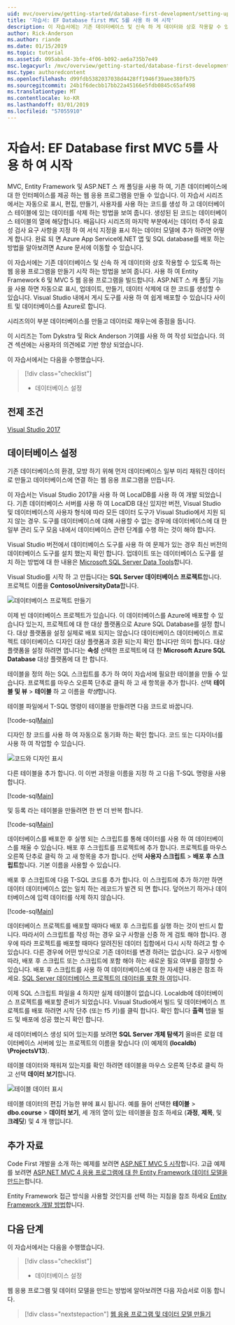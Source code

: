 ```yaml
---
uid: mvc/overview/getting-started/database-first-development/setting-up-database
title: '자습서: EF Database first MVC 5를 사용 하 여 시작'
description: 이 자습서에는 기존 데이터베이스 및 신속 하 게 데이터와 상호 작용할 수 있도록 하는 웹 응용 프로그램을 만들기 시작 하는 방법을 보여 줍니다.
author: Rick-Anderson
ms.author: riande
ms.date: 01/15/2019
ms.topic: tutorial
ms.assetid: 095abad4-3bfe-4f06-b092-ae6a735b7e49
msc.legacyurl: /mvc/overview/getting-started/database-first-development/setting-up-database
msc.type: authoredcontent
ms.openlocfilehash: d99fdb5382037038d4428ff1946f39aee380fb75
ms.sourcegitcommit: 24b1f6decbb17bb22a45166e5fdb0845c65af498
ms.translationtype: MT
ms.contentlocale: ko-KR
ms.lasthandoff: 03/01/2019
ms.locfileid: "57055910"
---
```

# <a name="tutorial-get-started-with-ef-database-first-using-mvc-5"></a>자습서: EF Database first MVC 5를 사용 하 여 시작

MVC, Entity Framework 및 ASP.NET 스 캐 폴딩을 사용 하 여, 기존 데이터베이스에 대 한 인터페이스를 제공 하는 웹 응용 프로그램을 만들 수 있습니다. 이 자습서 시리즈에서는 자동으로 표시, 편집, 만들기, 사용자를 사용 하는 코드를 생성 하 고 데이터베이스 테이블에 있는 데이터를 삭제 하는 방법을 보여 줍니다. 생성된 된 코드는 데이터베이스 테이블의 열에 해당합니다. 배웁니다 시리즈의 마지막 부분에서는 데이터 주석 유효성 검사 요구 사항을 지정 하 여 서식 지정을 표시 하는 데이터 모델에 추가 하려면 어떻게 합니다. 완료 되 면 Azure App Service에.NET 앱 및 SQL database를 배포 하는 방법을 알아보려면 Azure 문서에 이동할 수 있습니다.

이 자습서에는 기존 데이터베이스 및 신속 하 게 데이터와 상호 작용할 수 있도록 하는 웹 응용 프로그램을 만들기 시작 하는 방법을 보여 줍니다. 사용 하 여 Entity Framework 6 및 MVC 5 웹 응용 프로그램을 빌드합니다. ASP.NET 스 캐 폴딩 기능을 사용 하면 자동으로 표시, 업데이트, 만들기, 데이터 삭제에 대 한 코드를 생성할 수 있습니다. Visual Studio 내에서 게시 도구를 사용 하 여 쉽게 배포할 수 있습니다 사이트 및 데이터베이스를 Azure로 합니다.

시리즈의이 부분 데이터베이스를 만들고 데이터로 채우는에 중점을 둡니다.

이 시리즈는 Tom Dykstra 및 Rick Anderson 기여를 사용 하 여 작성 되었습니다. 의견 섹션에는 사용자의 의견에로 기반 향상 되었습니다.

이 자습서에서는 다음을 수행했습니다.

> [!div class="checklist"]
> * 데이터베이스 설정

## <a name="prerequisites"></a>전제 조건

[Visual Studio 2017](https://visualstudio.microsoft.com/downloads/)


## <a name="set-up-the-database"></a>데이터베이스 설정

기존 데이터베이스의 환경, 모방 하기 위해 먼저 데이터베이스 일부 미리 채워진 데이터로 만들고 데이터베이스에 연결 하는 웹 응용 프로그램을 만듭니다.


이 자습서는 Visual Studio 2017을 사용 하 여 LocalDB를 사용 하 여 개발 되었습니다. 기존 데이터베이스 서버를 사용 하 여 LocalDB 대신 있지만 버전, Visual Studio 및 데이터베이스의 사용자 형식에 따라 모든 데이터 도구가 Visual Studio에서 지원 되지 않는 경우. 도구를 데이터베이스에 대해 사용할 수 없는 경우에 데이터베이스에 대 한 일부 관리 도구 모음 내에서 데이터베이스 관련 단계를 수행 하는 것이 해야 합니다.


Visual Studio 버전에서 데이터베이스 도구를 사용 하 여 문제가 있는 경우 최신 버전의 데이터베이스 도구를 설치 했는지 확인 합니다. 업데이트 또는 데이터베이스 도구를 설치 하는 방법에 대 한 내용은 [Microsoft SQL Server Data Tools](https://msdn.microsoft.com/data/hh297027)합니다.

Visual Studio를 시작 하 고 만듭니다는 **SQL Server 데이터베이스 프로젝트**합니다. 프로젝트 이름을 **ContosoUniversityData**합니다.

![데이터베이스 프로젝트 만들기](setting-up-database/_static/image1.png)

이제 빈 데이터베이스 프로젝트가 있습니다. 이 데이터베이스를 Azure에 배포할 수 있습니다 있는지, 프로젝트에 대 한 대상 플랫폼으로 Azure SQL Database를 설정 합니다. 대상 플랫폼을 설정 실제로 배포 되지는 않습니다 데이터베이스 데이터베이스 프로젝트 데이터베이스 디자인 대상 플랫폼과 호환 되는지 확인 합니다만 의미 합니다. 대상 플랫폼을 설정 하려면 엽니다는 **속성** 선택한 프로젝트에 대 한 **Microsoft Azure SQL Database** 대상 플랫폼에 대 한 합니다.

테이블을 정의 하는 SQL 스크립트를 추가 하 여이 자습서에 필요한 테이블을 만들 수 있습니다. 프로젝트를 마우스 오른쪽 단추로 클릭 하 고 새 항목을 추가 합니다. 선택 **테이블 및 뷰** > **테이블** 하 고 이름을 *학생*합니다.

테이블 파일에서 T-SQL 명령이 테이블을 만들려면 다음 코드로 바꿉니다.

[!code-sql[Main](setting-up-database/samples/sample1.sql)]

디자인 창 코드를 사용 하 여 자동으로 동기화 하는 확인 합니다. 코드 또는 디자이너를 사용 하 여 작업할 수 있습니다.

![코드와 디자인 표시](setting-up-database/_static/image5.png)

다른 테이블을 추가 합니다. 이 이번 과정을 이름을 지정 하 고 다음 T-SQL 명령을 사용 합니다.

[!code-sql[Main](setting-up-database/samples/sample2.sql)]

및 등록 라는 테이블을 만들려면 한 번 더 반복 합니다.

[!code-sql[Main](setting-up-database/samples/sample3.sql)]

데이터베이스를 배포한 후 실행 되는 스크립트를 통해 데이터를 사용 하 여 데이터베이스를 채울 수 있습니다. 배포 후 스크립트를 프로젝트에 추가 합니다. 프로젝트를 마우스 오른쪽 단추로 클릭 하 고 새 항목을 추가 합니다. 선택 **사용자 스크립트** > **배포 후 스크립트**합니다. 기본 이름을 사용할 수 있습니다.

배포 후 스크립트에 다음 T-SQL 코드를 추가 합니다. 이 스크립트에 추가 하기만 하면 데이터 데이터베이스 없는 일치 하는 레코드가 발견 되 면 합니다. 덮어쓰기 하거나 데이터베이스에 입력 데이터를 삭제 하지 않습니다.

[!code-sql[Main](setting-up-database/samples/sample4.sql)]

데이터베이스 프로젝트를 배포할 때마다 배포 후 스크립트를 실행 하는 것이 반드시 합니다. 따라서이 스크립트를 작성 하는 경우 요구 사항을 신중 하 게 검토 해야 합니다. 경우에 따라 프로젝트를 배포할 때마다 알려진된 데이터 집합에서 다시 시작 하려고 할 수 있습니다. 다른 경우에 어떤 방식으로 기존 데이터를 변경 하려는 없습니다. 요구 사항에 따라, 배포 후 스크립트 또는 스크립트에 포함 해야 하는 새로운 필요 여부를 결정할 수 있습니다. 배포 후 스크립트를 사용 하 여 데이터베이스에 대 한 자세한 내용은 참조 하세요. [SQL Server 데이터베이스 프로젝트의 데이터를 포함 하 여](https://blogs.msdn.com/b/ssdt/archive/2012/02/02/including-data-in-an-sql-server-database-project.aspx)입니다.

이제 SQL 스크립트 파일을 4 하지만 실제 테이블이 없습니다. Localdb에 데이터베이스 프로젝트를 배포할 준비가 되었습니다. Visual Studio에서 빌드 및 데이터베이스 프로젝트를 배포 하려면 시작 단추 (또는 f5 키)를 클릭 합니다. 확인 합니다 **출력** 탭을 빌드 및 배포에 성공 했는지 확인 합니다.

새 데이터베이스 생성 되어 있는지를 보려면 **SQL Server 개체 탐색기** 올바른 로컬 데이터베이스 서버에 있는 프로젝트의 이름을 찾습니다 (이 예제의 **(localdb) \ProjectsV13**).

테이블 데이터와 채워져 있는지를 확인 하려면 테이블을 마우스 오른쪽 단추로 클릭 하 고 선택 **데이터 보기**합니다.

![테이블 데이터 표시](setting-up-database/_static/image9.png)

테이블 데이터의 편집 가능한 뷰에 표시 됩니다. 예를 들어 선택한 **테이블** > **dbo.course** > **데이터 보기**, 세 개의 열이 있는 테이블을 참조 하세요 (**과정**, **제목**, 및 **크레딧**) 및 4 개 행입니다.

## <a name="additional-resources"></a>추가 자료

Code First 개발을 소개 하는 예제를 보려면 [ASP.NET MVC 5 시작](../introduction/getting-started.md)합니다. 고급 예제를 보려면 [ASP.NET MVC 4 응용 프로그램에 대 한 Entity Framework 데이터 모델을 만드는](../getting-started-with-ef-using-mvc/creating-an-entity-framework-data-model-for-an-asp-net-mvc-application.md)합니다.

Entity Framework 접근 방식을 사용할 것인지를 선택 하는 지침을 참조 하세요 [Entity Framework 개발 방법](https://msdn.microsoft.com/library/ms178359.aspx#dbfmfcf)합니다.

## <a name="next-steps"></a>다음 단계

이 자습서에서는 다음을 수행했습니다.

> [!div class="checklist"]
> * 데이터베이스 설정

웹 응용 프로그램 및 데이터 모델을 만드는 방법에 알아보려면 다음 자습서로 이동 합니다.
> [!div class="nextstepaction"]
> [웹 응용 프로그램 및 데이터 모델 만들기](creating-the-web-application.md)
